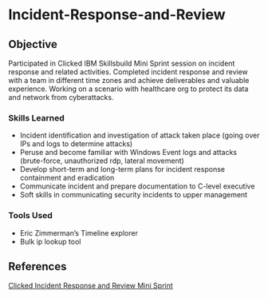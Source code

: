 # Incident-Response-and-Review

## Objective

Participated in Clicked IBM Skillsbuild Mini Sprint session on incident response and related activities. 
Completed incident response and review with a team in different time zones and achieve deliverables and valuable experience. 
Working on a scenario with healthcare org to protect its data and network from cyberattacks.

### Skills Learned

- Incident identification and investigation of attack taken place (going over IPs and logs to determine attacks)
- Peruse and become familiar with Windows Event logs and attacks (brute-force, unauthorized rdp, lateral movement)
- Develop short-term and long-term plans for incident response containment and eradication
-	Communicate incident and prepare documentation to C-level executive
-	Soft skills in communicating security incidents to upper management

### Tools Used

-	Eric Zimmerman’s Timeline explorer
-	Bulk ip lookup tool

## References
<a href="https://www.clicked.com/learning-experience-page/incident-response-and-review-mini-sprint-9-23-24">Clicked Incident Response and Review Mini Sprint</a>
